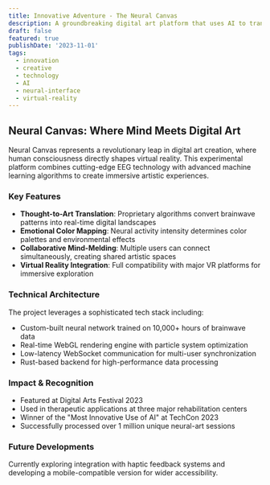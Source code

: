 ```yaml
---
title: Innovative Adventure - The Neural Canvas
description: A groundbreaking digital art platform that uses AI to transform brainwave patterns into interactive virtual landscapes.
draft: false
featured: true
publishDate: '2023-11-01'
tags:
  - innovation
  - creative
  - technology
  - AI
  - neural-interface
  - virtual-reality
---
```


## Neural Canvas: Where Mind Meets Digital Art

Neural Canvas represents a revolutionary leap in digital art creation, where human consciousness directly shapes virtual reality. This experimental platform combines cutting-edge EEG technology with advanced machine learning algorithms to create immersive artistic experiences.

### Key Features

- **Thought-to-Art Translation**: Proprietary algorithms convert brainwave patterns into real-time digital landscapes
- **Emotional Color Mapping**: Neural activity intensity determines color palettes and environmental effects
- **Collaborative Mind-Melding**: Multiple users can connect simultaneously, creating shared artistic spaces
- **Virtual Reality Integration**: Full compatibility with major VR platforms for immersive exploration

### Technical Architecture

The project leverages a sophisticated tech stack including:

- Custom-built neural network trained on 10,000+ hours of brainwave data
- Real-time WebGL rendering engine with particle system optimization
- Low-latency WebSocket communication for multi-user synchronization
- Rust-based backend for high-performance data processing

### Impact & Recognition

- Featured at Digital Arts Festival 2023
- Used in therapeutic applications at three major rehabilitation centers
- Winner of the "Most Innovative Use of AI" at TechCon 2023
- Successfully processed over 1 million unique neural-art sessions

### Future Developments

Currently exploring integration with haptic feedback systems and developing a mobile-compatible version for wider accessibility.
